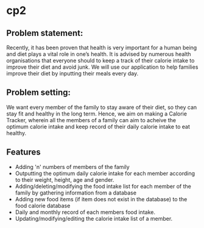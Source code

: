 # cp2

## Problem statement: 
Recently, it has been proven that health is very important for a human being and diet plays a vital role in one’s health. It is advised by numerous health organisations that everyone should to keep a track of their calorie intake to improve their diet and avoid junk. We will use our application to help families improve their diet by inputting their meals every day.


## Problem setting: 
We want every member of the family to stay aware of their diet, so they can stay fit and healthy in the long term. Hence, we aim on making a Calorie Tracker, wherein all the members of a family can aim to acheive the optimum calorie intake and keep record of their daily calorie intake to eat healthy. 

## Features
* Adding 'n' numbers of members of the family 
* Outputting the optimum daily calorie intake for each member according to their weight, height, age and gender. 
* Adding/deleting/modifying the food intake list for each member of the family by gathering information from a database
* Adding new food items (if item does not exist in the database) to the food calorie database
* Daily and monthly record of each members food intake.
* Updating/modifying/editing the calorie intake list of a member.
